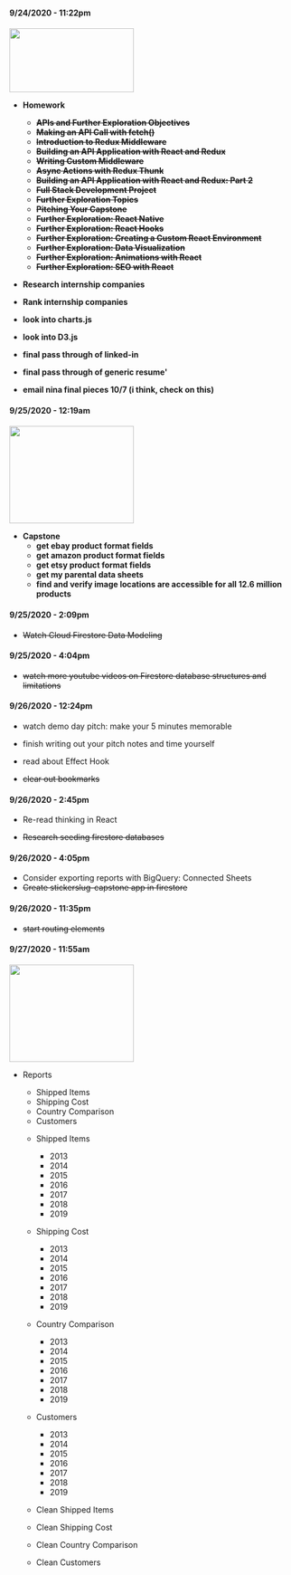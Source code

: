 <h4 align="left"> 9/24/2020 - 11:22pm 
<h4 align="left">
  <img width="220" height="113" src="https://coding-assets.s3-us-west-2.amazonaws.com/capstone/misc/it-has-begun.gif">

- Homework

  - ~~APIs and Further Exploration Objectives~~
  - ~~Making an API Call with fetch()~~
  - ~~Introduction to Redux Middleware~~
  - ~~Building an API Application with React and Redux~~
  - ~~Writing Custom Middleware~~
  - ~~Async Actions with Redux Thunk~~
  - ~~Building an API Application with React and Redux: Part 2~~
  - ~~Full Stack Development Project~~
  - ~~Further Exploration Topics~~
  - ~~Pitching Your Capstone~~
  - ~~Further Exploration: React Native~~
  - ~~Further Exploration: React Hooks~~
  - ~~Further Exploration: Creating a Custom React Environment~~
  - ~~Further Exploration: Data Visualization~~
  - ~~Further Exploration: Animations with React~~
  - ~~Further Exploration: SEO with React~~

- Research internship companies
- Rank internship companies
- look into charts.js
- look into D3.js

- final pass through of linked-in
- final pass through of generic resume'
- email nina final pieces 10/7 (i think, check on this)

<h4 align="left"> 9/25/2020 - 12:19am 
<h4 align="left"> 
<img width="220" height="172" src="https://coding-assets.s3-us-west-2.amazonaws.com/capstone/misc/im-so-excited.gif">

- Capstone
  - get ebay product format fields
  - get amazon product format fields
  - get etsy product format fields
  - get my parental data sheets
  - find and verify image locations are accessible for all 12.6 million products

<h4 align="left"> 9/25/2020 - 2:09pm</h4>

- ~~Watch Cloud Firestore Data Modeling~~

<h4 align="left"> 9/25/2020 - 4:04pm</h4>

- ~~watch more youtube videos on Firestore database structures and limitations~~

<h4 align="left"> 9/26/2020 - 12:24pm</h4>

- watch demo day pitch: make your 5 minutes memorable

- finish writing out your pitch notes and time yourself
- read about Effect Hook
- ~~clear out bookmarks~~

<h4 align="left"> 9/26/2020 - 2:45pm</h4>

- Re-read thinking in React

- ~~Research seeding firestore databases~~

<h4 align="left"> 9/26/2020 - 4:05pm</h4>

- Consider exporting reports with BigQuery: Connected Sheets
- ~~Create stickerslug-capstone app in firestore~~

<h4 align="left"> 9/26/2020 - 11:35pm</h4>

- ~~start routing elements~~

<h4 align="left"> 9/27/2020 - 11:55am</h4>
<img width="220" height="172" src="https://coding-assets.s3-us-west-2.amazonaws.com/capstone/misc/sleepy.gif">

- Reports

  - Shipped Items
  - Shipping Cost
  - Country Comparison
  - Customers

  * Shipped Items

    - 2013
    - 2014
    - 2015
    - 2016
    - 2017
    - 2018
    - 2019

  * Shipping Cost

    - 2013
    - 2014
    - 2015
    - 2016
    - 2017
    - 2018
    - 2019

  * Country Comparison

    - 2013
    - 2014
    - 2015
    - 2016
    - 2017
    - 2018
    - 2019

  * Customers

    - 2013
    - 2014
    - 2015
    - 2016
    - 2017
    - 2018
    - 2019

  * Clean Shipped Items
  * Clean Shipping Cost
  * Clean Country Comparison
  * Clean Customers
